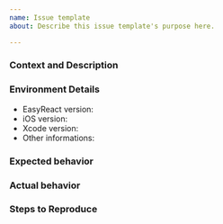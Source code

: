 ```yaml
---
name: Issue template
about: Describe this issue template's purpose here.

---
```


<!--
Thanks for using EasyReact!
-->

### Context and Description

<!-- A description of the issue. -->

### Environment Details

* EasyReact version:
* iOS version:
* Xcode version:
* Other informations:

### Expected behavior

<!-- What do you think should happen? -->

### Actual behavior

<!-- What actually happens? -->

### Steps to Reproduce

